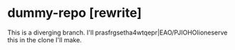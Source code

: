 # dummy-repo [rewrite]
This is a diverging branch. I'll prasfrgsetha4wtqepr|EAO/PJIOHOIioneserve this in the clone I'll make.

